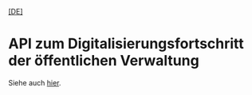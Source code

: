 [[DE]](README.md)


# API zum Digitalisierungsfortschritt der öffentlichen Verwaltung

Siehe auch [hier](https://www.digitale-verwaltung.de).

